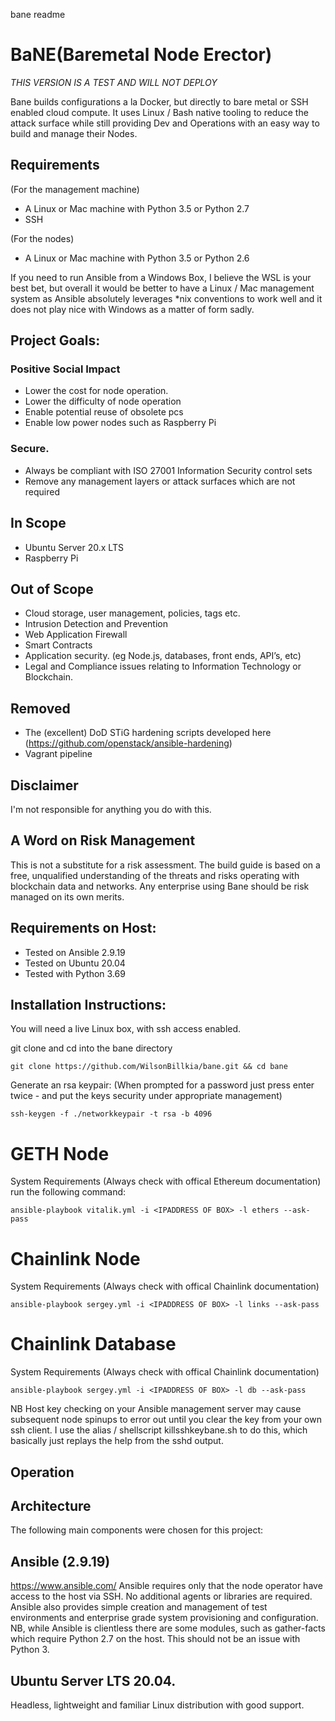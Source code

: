 bane readme


# BaNE(Baremetal Node Erector)
*THIS VERSION IS A TEST AND WILL NOT DEPLOY*

Bane builds configurations a la Docker, but directly to bare metal or SSH enabled cloud compute.
It uses Linux / Bash native tooling to reduce the attack surface while still providing Dev and Operations with an easy way to build and manage their Nodes.


## Requirements
(For the management machine)
* A Linux or Mac machine with Python 3.5 or Python 2.7 
* SSH 

(For the nodes)
* A Linux or Mac machine with Python 3.5 or Python 2.6 

If you need to run Ansible from a Windows Box, I believe the WSL is your best bet, but overall it would be better to have a Linux / Mac management system as Ansible absolutely leverages *nix conventions to work well and it does not play nice with Windows as a matter of form sadly.

## Project Goals:
### Positive Social Impact
* Lower the cost for node operation.
* Lower the difficulty of node operation
* Enable potential reuse of obsolete pcs
* Enable low power nodes such as Raspberry Pi

### Secure. 
* Always be compliant with ISO 27001 Information Security control sets 
* Remove any management layers or attack surfaces which are not required

## In Scope
* Ubuntu Server 20.x LTS
* Raspberry Pi

## Out of Scope 
* Cloud storage, user management, policies, tags etc. 
* Intrusion Detection and Prevention 
* Web Application Firewall 
* Smart Contracts
* Application security. (eg Node.js, databases, front ends, API’s, etc)
* Legal and Compliance issues relating to Information Technology or Blockchain.

## Removed
* The (excellent) DoD STiG hardening scripts developed here (https://github.com/openstack/ansible-hardening)
* Vagrant pipeline

## Disclaimer
I'm not responsible for anything you do with this. 

## A Word on Risk Management
This is not a substitute for a risk assessment. The build guide is based on a free, unqualified understanding of the threats and risks operating with blockchain data and networks.
Any enterprise using Bane should be risk managed on its own merits.

## Requirements on Host:
* Tested on Ansible 2.9.19
* Tested on Ubuntu 20.04
* Tested with Python 3.69

## Installation Instructions:

You will need a live Linux box, with ssh access enabled.

git clone and cd into the bane directory 

```
git clone https://github.com/WilsonBillkia/bane.git && cd bane
```

Generate an rsa keypair: (When prompted for a password just press enter twice - and put the keys security under appropriate management)
```
ssh-keygen -f ./networkkeypair -t rsa -b 4096
```

# GETH Node
System Requirements (Always check with offical Ethereum documentation)
run the following command:

```
ansible-playbook vitalik.yml -i <IPADDRESS OF BOX> -l ethers --ask-pass 
```

# Chainlink Node
System Requirements (Always check with offical Chainlink documentation)

```
ansible-playbook sergey.yml -i <IPADDRESS OF BOX> -l links --ask-pass 
```

# Chainlink Database
System Requirements (Always check with offical Chainlink documentation)

```
ansible-playbook sergey.yml -i <IPADDRESS OF BOX> -l db --ask-pass 
```

NB Host key checking on your Ansible management server may cause subsequent node spinups to error out until you clear the key from your own ssh client. I use the alias / shellscript killsshkeybane.sh to do this, which basically just replays the help from the sshd output. 

## Operation


## Architecture
The following main components were chosen for this project:

## Ansible (2.9.19)
https://www.ansible.com/ 
Ansible requires only that the node operator have access to the host via SSH. No additional agents or libraries are required. Ansible also provides simple creation and management of test environments and enterprise grade system provisioning and configuration.
NB, while Ansible is clientless there are some modules, such as gather-facts which require Python 2.7 on the host. This should not be an issue with Python 3.

## Ubuntu Server LTS 20.04.
Headless, lightweight and familiar Linux distribution with good support. 



